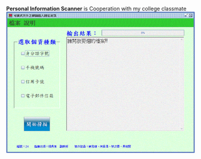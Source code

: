 __Personal Information Scanner__ is Cooperation with my college classmate  
![PIScanner](https://raw.githubusercontent.com/shwbrent/PIScanner/master/PIS.GIF "UI")
